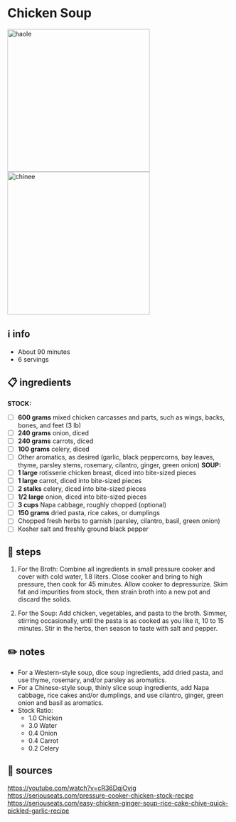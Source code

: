 # Chicken Soup  
<img src="https://www.seriouseats.com/thmb/v3EM10Y5lxzKYR--aprOxTMinq0=/880x0/filters:no_upscale():max_bytes(150000):strip_icc():format(webp)/__opt__aboutcom__coeus__resources__content_migration__serious_eats__seriouseats.com__recipes__images__2017__12__20171115-chicken-soup-vicky-wasik-11-80db1a04d84a43a089e0559efdddd517.jpg" alt="haole" width="320"/>
<img src="https://www.seriouseats.com/thmb/UFAmvOegFPgJzuMOWtJSCkNHJrI=/880x0/filters:no_upscale():max_bytes(150000):strip_icc():format(webp)/__opt__aboutcom__coeus__resources__content_migration__serious_eats__seriouseats.com__recipes__images__2014__01__20131216-chicken-ginger-soup-2-42d8c3a790e948c7a3fb97a5a6d44372.jpg" alt="chinee" width="320"/>

## ℹ️ info  
* About 90 minutes  
* 6 servings  

## 📋 ingredients  
**STOCK:**
- [ ] **600	grams**	mixed chicken carcasses and parts, such as wings, backs, bones, and feet (3 lb)
- [ ] **240	grams**	onion, diced
- [ ] **240	grams**	carrots, diced
- [ ] **100	grams**	celery, diced
- [ ] Other aromatics, as desired (garlic, black peppercorns, bay leaves, thyme, parsley stems, rosemary, cilantro, ginger, green onion)
**SOUP:**
- [ ] **1	large**	rotisserie chicken breast, diced into bite-sized pieces
- [ ] **1	large**	carrot, diced into bite-sized pieces
- [ ] **2	stalks**	celery, diced into bite-sized pieces
- [ ] **1/2	large**	onion, diced into bite-sized pieces
- [ ] **3	cups**	Napa cabbage, roughly chopped (optional)
- [ ] **150	grams**	dried pasta, rice cakes, or dumplings
- [ ] Chopped fresh herbs to garnish (parsley, cilantro, basil, green onion)
- [ ] Kosher salt and freshly ground black pepper

## 🔪 steps  
1. For the Broth: Combine all ingredients in small pressure cooker and cover with cold water, 1.8 liters. Close cooker and bring to high pressure, then cook for 45 minutes. Allow cooker to depressurize. Skim fat and impurities from stock, then strain broth into a new pot and discard the solids.

2. For the Soup: Add chicken, vegetables, and pasta to the broth. Simmer, stirring occasionally, until the pasta is as cooked as you like it, 10 to 15 minutes. Stir in the herbs, then season to taste with salt and pepper.

## ✏️ notes  
* For a Western-style soup, dice soup ingredients, add dried pasta, and use thyme, rosemary, and/or parsley as aromatics.  
* For a Chinese-style soup, thinly slice soup ingredients, add Napa cabbage, rice cakes and/or dumplings, and use cilantro, ginger, green onion and basil as aromatics.
* Stock Ratio:
	* 1.0	Chicken
	* 3.0	Water
	* 0.4	Onion
	* 0.4	Carrot
	* 0.2	Celery

## 🔗 sources  
https://youtube.com/watch?v=cR36DqjOvig  
https://seriouseats.com/pressure-cooker-chicken-stock-recipe  
https://seriouseats.com/easy-chicken-ginger-soup-rice-cake-chive-quick-pickled-garlic-recipe  
